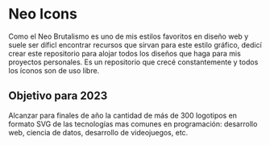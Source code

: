# Neo Icons

Como el Neo Brutalismo es uno de mis estilos favoritos en diseño web y suele ser díficl encontrar recursos que sirvan para este estilo gráfico, dedicí crear este repositorio para alojar todos los diseños que haga para mis proyectos personales. Es un repositorio que crecé constantemente y todos los íconos son de uso libre.

## Objetivo para 2023

Alcanzar para finales de año la cantidad de más de 300 logotipos en formato SVG de las tecnologías mas comunes en programación: desarrollo web, ciencia de datos, desarrollo de videojuegos, etc.
